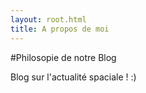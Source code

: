 ```yaml
---
layout: root.html
title: A propos de moi
---
```

#Philosopie de notre Blog

Blog sur l'actualité spaciale ! :)